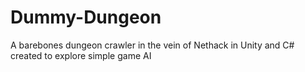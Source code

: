 # Dummy-Dungeon
A barebones dungeon crawler in the vein of Nethack in Unity and C# created to explore simple game AI
